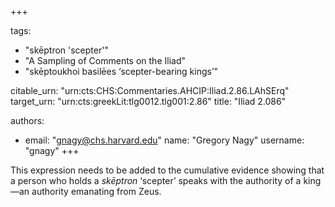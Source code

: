+++

tags:
- "skēptron &#39;scepter&#39;"
- "A Sampling of Comments on the Iliad"
- "skēptoukhoi basilēes ‘scepter-bearing kings’"

citable_urn: "urn:cts:CHS:Commentaries.AHCIP:Iliad.2.86.LAhSErq"
target_urn: "urn:cts:greekLit:tlg0012.tlg001:2.86"
title: "Iliad 2.086"

authors:
- email: "gnagy@chs.harvard.edu"
  name: "Gregory Nagy"
  username: "gnagy"
+++

<p>This expression needs to be added to the cumulative evidence showing that a person who holds a <em>skēptron </em>‘scepter’ speaks with the authority of a king—an authority emanating from Zeus.  </p>